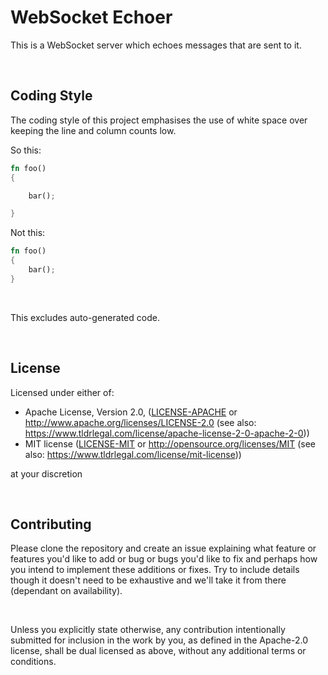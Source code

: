 # WebSocket Echoer

This is a WebSocket server which echoes messages that are sent to it.

<br/>

## Coding Style

The coding style of this project emphasises the use of white space over keeping the line and column counts low.

So this:

```rust
fn foo()
{

    bar();

}

```

Not this:

```rust
fn foo()
{
    bar();
}

```

<br/>

This excludes auto-generated code. 

<br/>

## License

Licensed under either of:

- Apache License, Version 2.0, ([LICENSE-APACHE](./LICENSE-APACHE) or http://www.apache.org/licenses/LICENSE-2.0 (see also: https://www.tldrlegal.com/license/apache-license-2-0-apache-2-0))
- MIT license ([LICENSE-MIT](./LICENSE-MIT) or http://opensource.org/licenses/MIT (see also: https://www.tldrlegal.com/license/mit-license))

at your discretion

<br/>

## Contributing

Please clone the repository and create an issue explaining what feature or features you'd like to add or bug or bugs you'd like to fix and perhaps how you intend to implement these additions or fixes. Try to include details though it doesn't need to be exhaustive and we'll take it from there (dependant on availability).

<br/>

Unless you explicitly state otherwise, any contribution intentionally submitted for inclusion in the work by you, as defined in the Apache-2.0 license, shall be dual licensed as above, without any additional terms or conditions.
